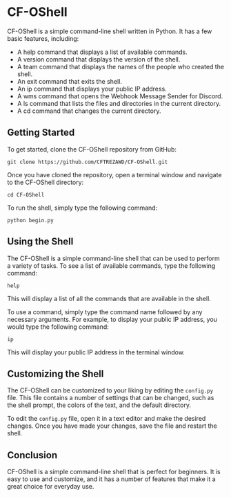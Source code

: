  # CF-OShell

CF-OShell is a simple command-line shell written in Python. It has a few basic features, including:

- A help command that displays a list of available commands.
- A version command that displays the version of the shell.
- A team command that displays the names of the people who created the shell.
- An exit command that exits the shell.
- An ip command that displays your public IP address.
- A wms command that opens the Webhook Message Sender for Discord.
- A ls command that lists the files and directories in the current directory.
- A cd command that changes the current directory.

## Getting Started

To get started, clone the CF-OShell repository from GitHub:

```
git clone https://github.com/CFTREZAWD/CF-OShell.git
```

Once you have cloned the repository, open a terminal window and navigate to the CF-OShell directory:

```
cd CF-OShell
```

To run the shell, simply type the following command:

```
python begin.py
```

## Using the Shell

The CF-OShell is a simple command-line shell that can be used to perform a variety of tasks. To see a list of available commands, type the following command:

```
help
```

This will display a list of all the commands that are available in the shell.

To use a command, simply type the command name followed by any necessary arguments. For example, to display your public IP address, you would type the following command:

```
ip
```

This will display your public IP address in the terminal window.

## Customizing the Shell

The CF-OShell can be customized to your liking by editing the `config.py` file. This file contains a number of settings that can be changed, such as the shell prompt, the colors of the text, and the default directory.

To edit the `config.py` file, open it in a text editor and make the desired changes. Once you have made your changes, save the file and restart the shell.

## Conclusion

CF-OShell is a simple command-line shell that is perfect for beginners. It is easy to use and customize, and it has a number of features that make it a great choice for everyday use.

